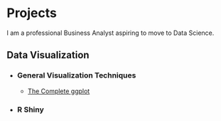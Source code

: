 # Projects #


I am a professional Business Analyst aspiring to move to Data Science.

## Data Visualization ##

  * ### General Visualization Techniques
    * [The Complete ggplot](http://www.google.fr/ "Named link title") 
  * ### R Shiny 
